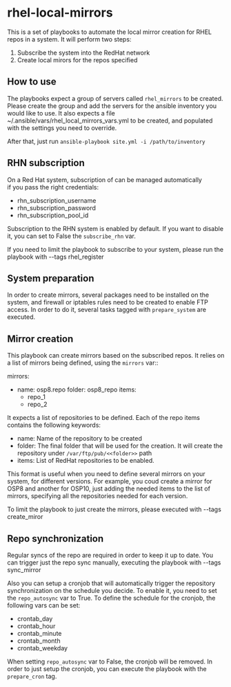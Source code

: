 # rhel-local-mirrors

This is a set of playbooks to automate the local mirror creation
for RHEL repos in a system. It will perform two steps:
1. Subscribe the system into the RedHat network
2. Create local mirors for the repos specified

## How to use

The playbooks expect a group of servers called ``rhel_mirrors`` to be
created. Please create the group and add the servers for the ansible inventory
you would like to use.
It also expects a file  ~/.ansible/vars/rhel_local_mirrors_vars.yml to be
created, and populated with the settings you need to override.

After that, just run ``ansible-playbook site.yml -i /path/to/inventory``

## RHN subscription                                                             

On a Red Hat system, subscription of can be managed automatically        
if you pass the right credentials:                                              
* rhn_subscription_username                                                     
* rhn_subscription_password                                                     
* rhn_subscription_pool_id

Subscription to the RHN system is enabled by default. If you want to disable it, you
can set to False the `subscribe_rhn` var.

If you need to limit the playbook to subscribe to your system, please run the playbook with
--tags rhel_register

## System preparation

In order to create mirrors, several packages need to be installed on the system, and
firewall or iptables rules need to be created to enable FTP access. In order to do it, several
tasks tagged with `prepare_system` are executed.

## Mirror creation

This playbook can create mirrors based on the subscribed repos. It relies on a list of
mirrors being defined, using the `mirrors` var::

mirrors:
  - name: osp8.repo
    folder: osp8_repo
    items:
      - repo_1
      - repo_2

It expects a list of repositories to be defined. Each of the repo items contains the
following keywords:
* name: Name of the repository to be created
* folder: The final folder that will be used for the creation. It will create the repository under `/var/ftp/pub/<<folder>>` path
* items: List of RedHat repositories to be enabled.

This format is useful when you need to define several mirrors on your system, for different versions.
For example, you coud create a mirror for OSP8 and another for OSP10, just adding the needed items to the
list of mirrors, specifying all the repositories needed for each version.

To limit the playbook to just create the mirrors, please executed with
--tags create_miror

## Repo synchronization

Regular syncs of the repo are required in order to keep it up to date. You can trigger just
the repo sync manually, executing the playbook with --tags sync_mirror

Also you can setup a cronjob that will automatically trigger the repository
synchronization on the schedule you decide. To enable it, you need to set the
``repo_autosync`` var to True. To define the schedule for the cronjob, the following
vars can be set:
* crontab_day
* crontab_hour
* crontab_minute
* crontab_month
* crontab_weekday

When setting ``repo_autosync`` var to False, the cronjob will be removed. In order
to just setup the cronjob, you can execute the playbook with the ``prepare_cron`` tag.

